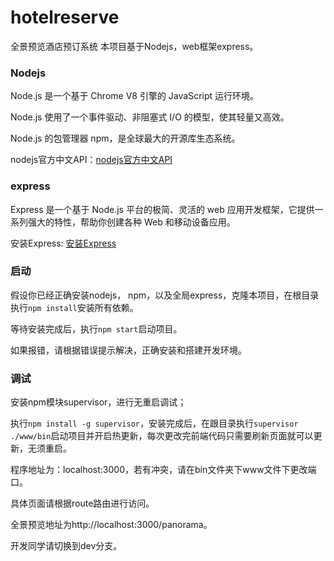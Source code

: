 # hotelreserve
全景预览酒店预订系统
本项目基于Nodejs，web框架express。

### Nodejs
Node.js 是一个基于 Chrome V8 引擎的 JavaScript 运行环境。 

Node.js 使用了一个事件驱动、非阻塞式 I/O 的模型，使其轻量又高效。 

Node.js 的包管理器 npm，是全球最大的开源库生态系统。

nodejs官方中文API：[nodejs官方中文API](http://nodejs.cn/api/)

### express
Express 是一个基于 Node.js 平台的极简、灵活的 web 应用开发框架，它提供一系列强大的特性，帮助你创建各种 Web 和移动设备应用。

安装Express: [安装Express](http://www.expressjs.com.cn/starter/installing.html)

### 启动
假设你已经正确安装nodejs， npm，以及全局express，克隆本项目，在根目录执行`npm install`安装所有依赖。

等待安装完成后，执行`npm start`启动项目。

如果报错，请根据错误提示解决，正确安装和搭建开发环境。

### 调试

安装npm模块supervisor，进行无重启调试；

执行`npm install -g supervisor`，安装完成后，在跟目录执行`supervisor ./www/bin`启动项目并开启热更新，每次更改完前端代码只需要刷新页面就可以更新，无须重启。

程序地址为：localhost:3000，若有冲突，请在bin文件夹下www文件下更改端口。

具体页面请根据route路由进行访问。

全景预览地址为http://localhost:3000/panorama。

开发同学请切换到dev分支。
